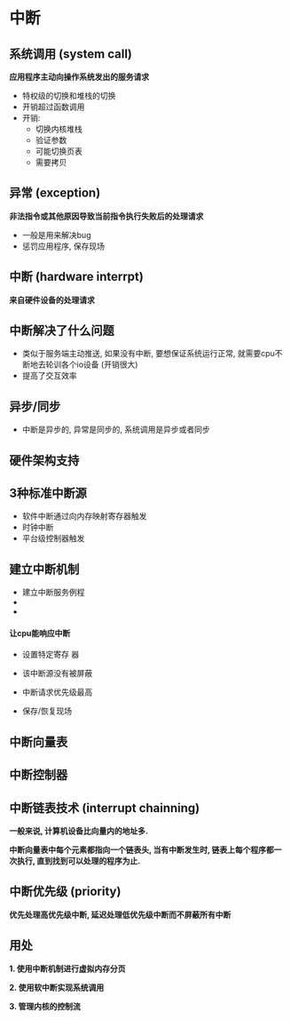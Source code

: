 # 中断





## 系统调用 (system call)

**应用程序主动向操作系统发出的服务请求**

- 特权级的切换和堆栈的切换
- 开销超过函数调用
- 开销:
  - 切换内核堆栈
  - 验证参数
  - 可能切换页表
  - 需要拷贝 



## 异常 (exception)

**非法指令或其他原因导致当前指令执行失败后的处理请求**

- 一般是用来解决bug
- 惩罚应用程序, 保存现场 



## 中断 (hardware interrpt)

**来自硬件设备的处理请求**





## 中断解决了什么问题

- 类似于服务端主动推送, 如果没有中断, 要想保证系统运行正常, 就需要cpu不断地去轮训各个io设备 (开销很大)
- 提高了交互效率



## 异步/同步

- 中断是异步的, 异常是同步的, 系统调用是异步或者同步





## 硬件架构支持





## 3种标准中断源

- 软件中断通过向内存映射寄存器触发
- 时钟中断
- 平台级控制器触发



## 建立中断机制

- 建立中断服务例程
- 
- 



#### 让cpu能响应中断

- 设置特定寄存 器
- 该中断源没有被屏蔽
- 中断请求优先级最高

- 保存/恢复现场



## 中断向量表



## 

## 中断控制器





## 中断链表技术 (interrupt chainning)

**一般来说, 计算机设备比向量内的地址多.**

**中断向量表中每个元素都指向一个链表头, 当有中断发生时, 链表上每个程序都一次执行, 直到找到可以处理的程序为止.**



## 中断优先级 (priority)

**优先处理高优先级中断, 延迟处理低优先级中断而不屏蔽所有中断**







## 用处

**1. 使用中断机制进行虚拟内存分页**



**2. 使用软中断实现系统调用**



**3. 管理内核的控制流**



